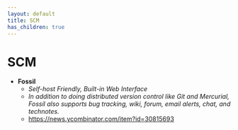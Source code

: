 ```yaml
---
layout: default
title: SCM
has_children: true
---
```


# SCM
- **Fossil**
    - *Self-host Friendly, Built-in Web Interface*
    - *In addition to doing distributed version control like Git and Mercurial, Fossil also supports bug tracking, wiki, forum, email alerts, chat, and technotes.*
    - <https://news.ycombinator.com/item?id=30815693>